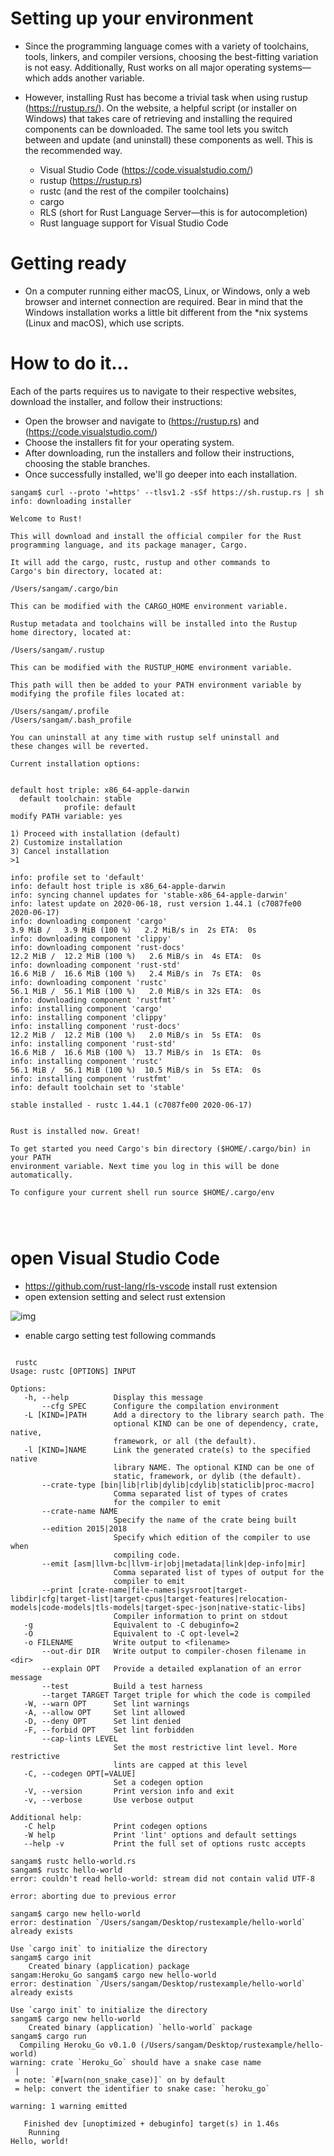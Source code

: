 #  Setting up your environment


- Since the programming language comes with a variety of toolchains, tools, linkers, and compiler versions, choosing the best-fitting variation is not easy. Additionally, Rust works on all major operating systems—which adds another variable. 

- However, installing Rust has become a trivial task when using rustup (https://rustup.rs/). On the website, a helpful script (or installer on Windows) that takes care of retrieving and installing the required components can be downloaded. The same tool lets you switch between and update (and uninstall) these components as well. This is the recommended way.



    - Visual Studio Code (https://code.visualstudio.com/)
    - rustup (https://rustup.rs)
    - rustc (and the rest of the compiler toolchains)
    - cargo
    - RLS (short for Rust Language Server—this is for autocompletion)
    - Rust language support for Visual Studio Code
    
  
# Getting ready

- On a computer running either macOS, Linux, or Windows, only a web browser and internet connection are required. Bear in mind that the Windows installation works a little bit different from the *nix systems (Linux and macOS), which use scripts. 

# How to do it...

Each of the parts requires us to navigate to their respective websites, download the installer, and follow their instructions:
 
   -  Open the browser and navigate to (https://rustup.rs) and (https://code.visualstudio.com/)
   -  Choose the installers fit for your operating system.
   - After downloading, run the installers and follow their instructions, choosing the stable branches.
   - Once successfully installed, we'll go deeper into each installation.
   
   
   ```
   sangam$ curl --proto '=https' --tlsv1.2 -sSf https://sh.rustup.rs | sh
info: downloading installer

Welcome to Rust!

This will download and install the official compiler for the Rust
programming language, and its package manager, Cargo.

It will add the cargo, rustc, rustup and other commands to
Cargo's bin directory, located at:

  /Users/sangam/.cargo/bin

This can be modified with the CARGO_HOME environment variable.

Rustup metadata and toolchains will be installed into the Rustup
home directory, located at:

  /Users/sangam/.rustup

This can be modified with the RUSTUP_HOME environment variable.

This path will then be added to your PATH environment variable by
modifying the profile files located at:

  /Users/sangam/.profile
/Users/sangam/.bash_profile

You can uninstall at any time with rustup self uninstall and
these changes will be reverted.

Current installation options:


   default host triple: x86_64-apple-darwin
     default toolchain: stable
               profile: default
  modify PATH variable: yes

1) Proceed with installation (default)
2) Customize installation
3) Cancel installation
>1

info: profile set to 'default'
info: default host triple is x86_64-apple-darwin
info: syncing channel updates for 'stable-x86_64-apple-darwin'
info: latest update on 2020-06-18, rust version 1.44.1 (c7087fe00 2020-06-17)
info: downloading component 'cargo'
  3.9 MiB /   3.9 MiB (100 %)   2.2 MiB/s in  2s ETA:  0s
info: downloading component 'clippy'
info: downloading component 'rust-docs'
 12.2 MiB /  12.2 MiB (100 %)   2.6 MiB/s in  4s ETA:  0s
info: downloading component 'rust-std'
 16.6 MiB /  16.6 MiB (100 %)   2.4 MiB/s in  7s ETA:  0s
info: downloading component 'rustc'
 56.1 MiB /  56.1 MiB (100 %)   2.0 MiB/s in 32s ETA:  0s
info: downloading component 'rustfmt'
info: installing component 'cargo'
info: installing component 'clippy'
info: installing component 'rust-docs'
 12.2 MiB /  12.2 MiB (100 %)   2.0 MiB/s in  5s ETA:  0s
info: installing component 'rust-std'
 16.6 MiB /  16.6 MiB (100 %)  13.7 MiB/s in  1s ETA:  0s
info: installing component 'rustc'
 56.1 MiB /  56.1 MiB (100 %)  10.5 MiB/s in  5s ETA:  0s
info: installing component 'rustfmt'
info: default toolchain set to 'stable'

  stable installed - rustc 1.44.1 (c7087fe00 2020-06-17)


Rust is installed now. Great!

To get started you need Cargo's bin directory ($HOME/.cargo/bin) in your PATH
environment variable. Next time you log in this will be done
automatically.

To configure your current shell run source $HOME/.cargo/env
   
   
   
   
   ```
   # open Visual Studio Code
   
   
   - https://github.com/rust-lang/rls-vscode install rust extension
   - open extension setting and select rust extension 
   
   ![img](https://raw.githubusercontent.com/sangam14/RustLabs/master/img/step1.png)
   
   -  enable cargo setting test following commands 
      
   
 ```
      
  rustc
Usage: rustc [OPTIONS] INPUT

Options:
    -h, --help          Display this message
        --cfg SPEC      Configure the compilation environment
    -L [KIND=]PATH      Add a directory to the library search path. The
                        optional KIND can be one of dependency, crate, native,
                        framework, or all (the default).
    -l [KIND=]NAME      Link the generated crate(s) to the specified native
                        library NAME. The optional KIND can be one of
                        static, framework, or dylib (the default).
        --crate-type [bin|lib|rlib|dylib|cdylib|staticlib|proc-macro]
                        Comma separated list of types of crates
                        for the compiler to emit
        --crate-name NAME
                        Specify the name of the crate being built
        --edition 2015|2018
                        Specify which edition of the compiler to use when
                        compiling code.
        --emit [asm|llvm-bc|llvm-ir|obj|metadata|link|dep-info|mir]
                        Comma separated list of types of output for the
                        compiler to emit
        --print [crate-name|file-names|sysroot|target-libdir|cfg|target-list|target-cpus|target-features|relocation-models|code-models|tls-models|target-spec-json|native-static-libs]
                        Compiler information to print on stdout
    -g                  Equivalent to -C debuginfo=2
    -O                  Equivalent to -C opt-level=2
    -o FILENAME         Write output to <filename>
        --out-dir DIR   Write output to compiler-chosen filename in <dir>
        --explain OPT   Provide a detailed explanation of an error message
        --test          Build a test harness
        --target TARGET Target triple for which the code is compiled
    -W, --warn OPT      Set lint warnings
    -A, --allow OPT     Set lint allowed
    -D, --deny OPT      Set lint denied
    -F, --forbid OPT    Set lint forbidden
        --cap-lints LEVEL
                        Set the most restrictive lint level. More restrictive
                        lints are capped at this level
    -C, --codegen OPT[=VALUE]
                        Set a codegen option
    -V, --version       Print version info and exit
    -v, --verbose       Use verbose output

Additional help:
    -C help             Print codegen options
    -W help             Print 'lint' options and default settings
    --help -v           Print the full set of options rustc accepts

 sangam$ rustc hello-world.rs
 sangam$ rustc hello-world
error: couldn't read hello-world: stream did not contain valid UTF-8

error: aborting due to previous error

 sangam$ cargo new hello-world
error: destination `/Users/sangam/Desktop/rustexample/hello-world` already exists

Use `cargo init` to initialize the directory
 sangam$ cargo init
     Created binary (application) package
sangam:Heroku_Go sangam$ cargo new hello-world
error: destination `/Users/sangam/Desktop/rustexample/hello-world` already exists

Use `cargo init` to initialize the directory
 sangam$ cargo new hello-world
     Created binary (application) `hello-world` package
 sangam$ cargo run
   Compiling Heroku_Go v0.1.0 (/Users/sangam/Desktop/rustexample/hello-world)
warning: crate `Heroku_Go` should have a snake case name
  |
  = note: `#[warn(non_snake_case)]` on by default
  = help: convert the identifier to snake case: `heroku_go`

warning: 1 warning emitted

    Finished dev [unoptimized + debuginfo] target(s) in 1.46s
     Running 
Hello, world!

      
  ```

